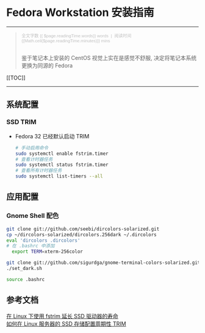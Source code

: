 # Fedora Workstation 安装指南
---
> <p align="left" style="font-family:Arial;font-size:80%;color:#C0C0C0">全文字数 {{ $page.readingTime.words}} words &nbsp;|&nbsp; 阅读时间 {{Math.ceil($page.readingTime.minutes)}} mins</p><br>
> 鉴于笔记本上安装的 CentOS 视觉上实在是感觉不舒服, 决定将笔记本系统更换为同源的 Fedora

[[TOC]]

---

## 系统配置
### SSD TRIM
* Fedora 32 已经默认启动 TRIM

  ```bash
  # 手动启用命令
  sudo systemctl enable fstrim.timer
  # 查看计时器任务
  sudo systemctl status fstrim.timer
  # 查看所有计时器任务
  sudo systemctl list-timers --all
  ```

## 应用配置

### Gnome Shell 配色

```bash
git clone git://github.com/seebi/dircolors-solarized.git
cp ~/dircolors-solarized/dircolors.256dark ~/.dircolors
eval 'dircolors .dircolors'
# 在 .bashrc 中添加
  export TERM=xterm-256color

git clone git://github.com/sigurdga/gnome-terminal-colors-solarized.git
./set_dark.sh

source .bashrc
```

## 参考文档
[在 Linux 下使用 fstrim 延长 SSD 驱动器的寿命](https://www.jqhtml.com/62931.html)<br>
[如何在 Linux 服务器的 SSD 存储配置周期性 TRIM](https://www.howtoing.com/how-to-configure-periodic-trim-for-ssd-storage-on-linux-servers/)<br>
